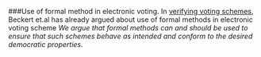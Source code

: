 ###Use of formal method in electronic voting. 
In [verifying voting schemes](https://www.sciencedirect.com/science/article/pii/S2214212614000246), Beckert et.al has already argued about use of formal methods in 
electronic voting scheme *We argue that formal methods can and should be used to ensure that such schemes behave as intended and conform to the desired democratic properties.*
